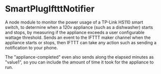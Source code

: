 # SmartPlugIftttNotifier

A node module to monitor the power usage of a TP-Link HS110 smart switch, to determine when a 120v appliance (such as a dishwasher) starts and stops, by measuring if the appliance exceeds a user configurable wattage threshold.  Sends an event to the IFTTT maker channel when the appliance starts or stops, then IFTTT can take any action such as sending a notification to your phone.

The "appliance-completed" even also sends along the elapsed minutes as "value1", so you can include the amount of time it took for the appliance to run.
